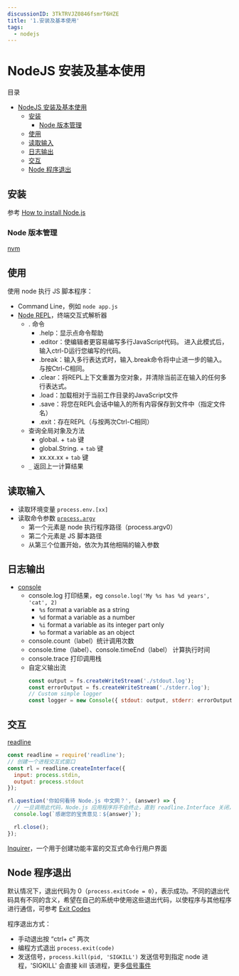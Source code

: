 ```yaml
---
discussionID: 3TkTRVJZ0846fsmrT6HZE
title: '1.安装及基本使用'
tags:
  - nodejs
---
```


# NodeJS 安装及基本使用

目录
- [NodeJS 安装及基本使用](#nodejs-安装及基本使用)
  - [安装](#安装)
    - [Node 版本管理](#node-版本管理)
  - [使用](#使用)
  - [读取输入](#读取输入)
  - [日志输出](#日志输出)
  - [交互](#交互)
  - [Node 程序退出](#node-程序退出)

## 安装

参考 [How to install Node.js](https://nodejs.dev/how-to-install-nodejs)

### Node 版本管理

[nvm](https://github.com/creationix/nvm)

## 使用

使用 node 执行 JS 脚本程序：

- Command Line，例如 `node app.js`
- [Node REPL](https://nodejs.dev/how-to-use-the-nodejs-repl)，终端交互式解析器
  - . 命令
    - .help：显示点命令帮助
    - .editor：使编辑者更容易编写多行JavaScript代码。 进入此模式后，输入ctrl-D运行您编写的代码。
    - .break：输入多行表达式时，输入.break命令将中止进一步的输入。 与按Ctrl-C相同。
    - .clear：将REPL上下文重置为空对象，并清除当前正在输入的任何多行表达式。
    - .load：加载相对于当前工作目录的JavaScript文件
    - .save：将您在REPL会话中输入的所有内容保存到文件中（指定文件名）
    - .exit：存在REPL（与按两次Ctrl-C相同）
  - 查询全局对象及方法
    - global. + `tab` 键
    - global.String. + `tab` 键
    - xx.xx.xx + `tab` 键
  - `_` 返回上一计算结果

## 读取输入

- 读取环境变量 `process.env.[xx]`
- 读取命令参数 [`process.argv`](https://nodejs.org/dist/latest-v12.x/docs/api/process.html#process_process_argv)
  - 第一个元素是 node 执行程序路径（process.argv0）
  - 第二个元素是 JS 脚本路径
  - 从第三个位置开始，依次为其他相隔的输入参数

## 日志输出

- [console](https://nodejs.org/api/console.html)
  - console.log 打印结果，eg `console.log('My %s has %d years', 'cat', 2)`
    - `%s` format a variable as a string
    - `%d` format a variable as a number
    - `%i` format a variable as its integer part only
    - `%o` format a variable as an object
  - console.count（label）统计调用次数
  - console.time（label）、console.timeEnd（label） 计算执行时间
  - console.trace 打印调用栈
  - 自定义输出流
    ```javascript
    const output = fs.createWriteStream('./stdout.log');
    const errorOutput = fs.createWriteStream('./stderr.log');
    // Custom simple logger
    const logger = new Console({ stdout: output, stderr: errorOutput });
    ```

## 交互

[readline](http://nodejs.cn/api/readline.html)

```javascript
const readline = require('readline');
// 创建一个进程交互式窗口
const rl = readline.createInterface({
  input: process.stdin,
  output: process.stdout
});

rl.question('你如何看待 Node.js 中文网？', (answer) => {
  // 一旦调用此代码，Node.js 应用程序将不会终止，直到 readline.Interface 关闭，因为接口在 input 流上等待接收数据
  console.log(`感谢您的宝贵意见：${answer}`);

  rl.close();
});
```

[Inquirer](https://github.com/SBoudrias/Inquirer.js)，一个用于创建功能丰富的交互式命令行用户界面 

## Node 程序退出

默认情况下，退出代码为 0（`process.exitCode = 0`），表示成功。不同的退出代码具有不同的含义，希望在自己的系统中使用这些退出代码，以使程序与其他程序进行通信，可参考 [Exit Codes](https://nodejs.org/api/process.html#process_exit_codes)

程序退出方式：
- 手动退出按 “ctrl+ c” 两次
- 编程方式退出 `process.exit(code)`
- 发送信号，`process.kill(pid, 'SIGKILL')` 发送信号到指定 node 进程，'SIGKILL' 会直接 kill 该进程，更多[信号事件](http://nodejs.cn/api/process.html#process_signal_events)